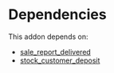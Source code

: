 # Dependencies

This addon depends on:

- [sale_report_delivered](../../../../odoo-bringout-oca-sale-reporting-sale_report_delivered)
- [stock_customer_deposit](../../../../../oca-workflow-process/odoo-bringout-oca-stock-logistics-workflow-stock_customer_deposit)
